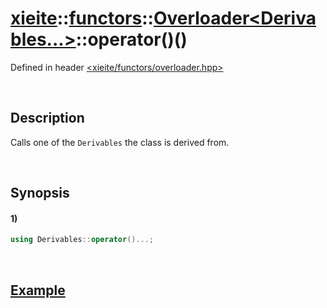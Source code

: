 # [xieite](../../../../../../xieite.md)\:\:[functors](../../../../../../functors.md)\:\:[Overloader<Derivables...>](../../../../overloader.md)\:\:operator\(\)\(\)
Defined in header [<xieite/functors/overloader.hpp>](../../../../../../../include/xieite/functors/overloader.hpp)

&nbsp;

## Description
Calls one of the `Derivables` the class is derived from.

&nbsp;

## Synopsis
#### 1)
```cpp
using Derivables::operator()...;
```

&nbsp;

## [Example](../../../../overloader.md#Example)
